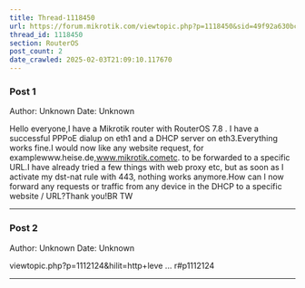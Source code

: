 ```yaml
---
title: Thread-1118450
url: https://forum.mikrotik.com/viewtopic.php?p=1118450&sid=49f92a630bc7970d8ca50523be880e8f#p1118450
thread_id: 1118450
section: RouterOS
post_count: 2
date_crawled: 2025-02-03T21:09:10.117670
---
```


### Post 1
Author: Unknown
Date: Unknown

Hello everyone,I have a Mikrotik router with RouterOS 7.8 . I have a successful PPPoE dialup on eth1 and a DHCP server on eth3.Everything works fine.I would now like any website request, for examplewww.heise.de,www.mikrotik.cometc. to be forwarded to a specific URL.I have already tried a few things with web proxy etc, but as soon as I activate my dst-nat rule with 443, nothing works anymore.How can I now forward any requests or traffic from any device in the DHCP to a specific website / URL?Thank you!BR TW

---
### Post 2
Author: Unknown
Date: Unknown

viewtopic.php?p=1112124&hilit=http+leve ... r#p1112124

---
